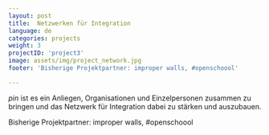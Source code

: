 ```yaml
---
layout: post
title:  Netzwerken für Integration
language: de
categories: projects
weight: 3
projectID: 'project3'
image: assets/img/project_network.jpg
footer: 'Bisherige Projektpartner: improper walls, #openschoool'

---
```


*pin* ist es ein Anliegen, Organisationen und Einzelpersonen zusammen zu bringen und das Netzwerk für Integration dabei zu stärken und auszubauen.

Bisherige Projektpartner: improper walls, #openschoool
